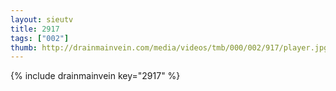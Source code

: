 ```yaml
--- 
layout: sieutv
title: 2917
tags: ["002"]
thumb: http://drainmainvein.com/media/videos/tmb/000/002/917/player.jpg
---
```

{% include drainmainvein key="2917" %} 
